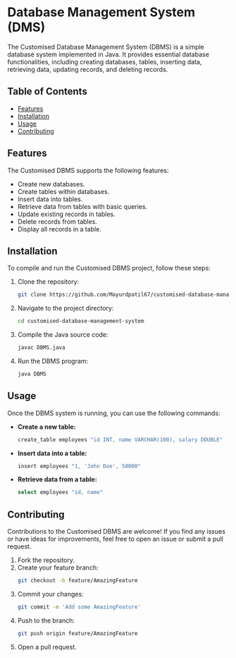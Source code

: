 # Database Management System (DMS)

The Customised Database Management System (DBMS) is a simple database system implemented in Java. It provides essential database functionalities, including creating databases, tables, inserting data, retrieving data, updating records, and deleting records.

## Table of Contents
- [Features](#features)
- [Installation](#installation)
- [Usage](#usage)
- [Contributing](#contributing)

## Features
The Customised DBMS supports the following features:
- Create new databases.
- Create tables within databases.
- Insert data into tables.
- Retrieve data from tables with basic queries.
- Update existing records in tables.
- Delete records from tables.
- Display all records in a table.

## Installation
To compile and run the Customised DBMS project, follow these steps:

1. Clone the repository:
    ```bash
    git clone https://github.com/Mayurdpatil67/customised-database-management-system.git
    ```

2. Navigate to the project directory:
    ```bash
    cd customised-database-management-system
    ```

3. Compile the Java source code:
    ```bash
    javac DBMS.java
    ```

4. Run the DBMS program:
    ```bash
    java DBMS
    ```

## Usage
Once the DBMS system is running, you can use the following commands:

- **Create a new table:**
    ```bash
    create_table employees "id INT, name VARCHAR(100), salary DOUBLE"
    ```

- **Insert data into a table:**
    ```bash
    insert employees "1, 'John Doe', 50000"
    ```

- **Retrieve data from a table:**
    ```bash
    select employees "id, name"
    ```

## Contributing
Contributions to the Customised DBMS are welcome! If you find any issues or have ideas for improvements, feel free to open an issue or submit a pull request.

1. Fork the repository.
2. Create your feature branch:
    ```bash
    git checkout -b feature/AmazingFeature
    ```
3. Commit your changes:
    ```bash
    git commit -m 'Add some AmazingFeature'
    ```
4. Push to the branch:
    ```bash
    git push origin feature/AmazingFeature
    ```
5. Open a pull request.

